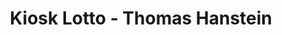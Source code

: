 ---
title: "Kiosk Lotto - Thomas Hanstein"
url: /luedenscheid/kiosk-lotto-thomas-hanstein/
shop: Kiosk
---